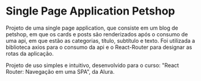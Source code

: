 # Single Page Application Petshop

Projeto de uma single page application, que consiste em um blog de petshop, em que os cards e posts são renderizados após o consumo de uma api, em que estão as categorias, título, subtítulo e texto. Foi utilizada a biblioteca axios para o consumo da api e o React-Router para designar as rotas da aplicação.

Projeto de uso simples e intuitivo, desenvolvido para o curso: "React Router: Navegação em uma SPA", da Alura.
